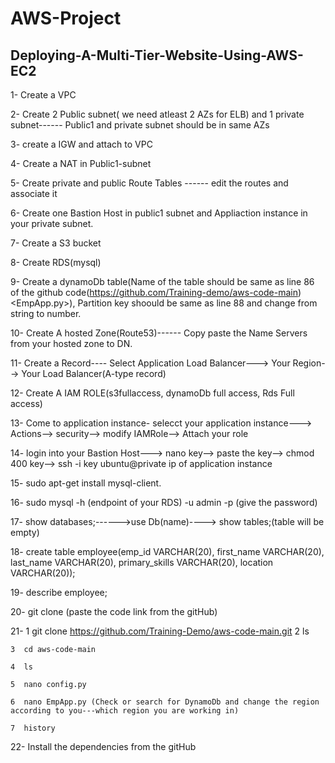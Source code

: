 # AWS-Project

## Deploying-A-Multi-Tier-Website-Using-AWS-EC2

1- Create a VPC

2- Create 2 Public subnet( we need atleast 2 AZs for ELB) and 1 private subnet------ Public1 and private subnet should be in same AZs

3- create a IGW and attach to VPC

4- Create a NAT in Public1-subnet

5- Create private and public Route Tables ------ edit the routes and associate it

6- Create one Bastion Host in public1 subnet and Appliaction instance in your private subnet.

7- Create a S3 bucket

8- Create RDS(mysql)

9- Create a dynamoDb table(Name of the table should be same as line 86 of the github code(https://github.com/Training-demo/aws-code-main)<EmpApp.py>), Partition key shoould be same as line 88 and change from string to number.

10- Create A hosted Zone(Route53)------ Copy paste the Name Servers from your hosted zone to DN.

11- Create a Record---- Select Application Load Balancer---> Your Region--> Your Load Balancer(A-type record)

12- Create A IAM ROLE(s3fullaccess, dynamoDb full access, Rds Full access)

13- Come to application instance- selecct your application instance---> Actions--> security--> modify IAMRole--> Attach your role

14- login into your Bastion Host---> nano key--> paste the key--> chmod 400 key--> ssh -i key ubuntu@private ip of application instance

15- sudo apt-get install mysql-client.

16- sudo mysql -h (endpoint of your RDS) -u admin -p (give the password)

17- show databases;------>use Db(name)----> show tables;(table will be empty)

18- create table employee(emp_id VARCHAR(20), first_name VARCHAR(20), last_name VARCHAR(20), primary_skills VARCHAR(20), location VARCHAR(20));

19- describe employee;

20- git clone (paste the code link from the gitHub)

21- 1 git clone https://github.com/Training-Demo/aws-code-main.git
    2  ls
    
    3  cd aws-code-main
    
    4  ls
    
    5  nano config.py
    
    6  nano EmpApp.py (Check or search for DynamoDb and change the region according to you---which region you are working in)
    
    7  history
    
22- Install the dependencies from the gitHub


